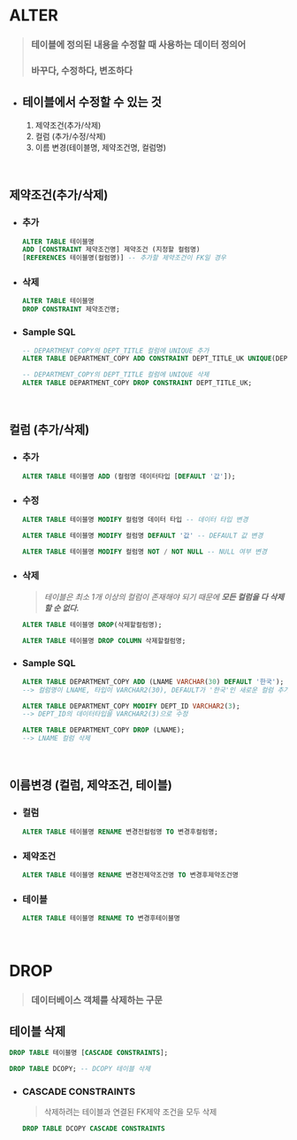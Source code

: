 # ALTER
> ### 테이블에 정의된 내용을 수정할 때 사용하는 데이터 정의어
> ### 바꾸다, 수정하다, 변조하다
- ## 테이블에서 수정할 수 있는 것
    1. 제약조건(추가/삭제)
    2. 컬럼 (추가/수정/삭제)
    3. 이름 변경(테이블명, 제약조건명, 컬럼명)
  
</br>

## 제약조건(추가/삭제)
- ### 추가
    ```SQL
    ALTER TABLE 테이블명
    ADD [CONSTRAINT 제약조건명] 제약조건 (지정할 컬럼명)
    [REFERENCES 테이블명(컬럼명)] -- 추가할 제약조건이 FK일 경우
    ```

- ### 삭제
    ```SQL
    ALTER TABLE 테이블명
    DROP CONSTRAINT 제약조건명;
    ```

- ### Sample SQL
    ```SQL
    -- DEPARTMENT_COPY의 DEPT_TITLE 컬럼에 UNIQUE 추가
    ALTER TABLE DEPARTMENT_COPY ADD CONSTRAINT DEPT_TITLE_UK UNIQUE(DEPT_TITLE);

    -- DEPARTMENT_COPY의 DEPT_TITLE 컬럼에 UNIQUE 삭제
    ALTER TABLE DEPARTMENT_COPY DROP CONSTRAINT DEPT_TITLE_UK;
    ```
  
</br>

## 컬럼 (추가/삭제)
- ### 추가
    ```SQL
    ALTER TABLE 테이블명 ADD (컬럼명 데이터타입 [DEFAULT '값']);
    ```

- ### 수정
    ```SQL
    ALTER TABLE 테이블명 MODIFY 컬럼명 데이터 타입 -- 데이터 타입 변경
    
    ALTER TABLE 테이블명 MODIFY 컬럼명 DEFAULT '값' -- DEFAULT 값 변경

    ALTER TABLE 테이블명 MODIFY 컬럼명 NOT / NOT NULL -- NULL 여부 변경
    ```

- ### 삭제
    > *테이블은 최소 1개 이상의 컬럼이 존재해야 되기 때문에 **모든 컬럼을 다 삭제할 순 없다.*** 
    ```SQL
    ALTER TABLE 테이블명 DROP(삭제할컬럼명);

    ALTER TABLE 테이블명 DROP COLUMN 삭제할컬럼명;

    ```

- ### Sample SQL
    ```SQL
    ALTER TABLE DEPARTMENT_COPY ADD (LNAME VARCHAR(30) DEFAULT '한국');
    --> 컬럼명이 LNAME, 타입이 VARCHAR2(30), DEFAULT가 '한국'인 새로운 컬럼 추가

    ALTER TABLE DEPARTMENT_COPY MODIFY DEPT_ID VARCHAR2(3);
    --> DEPT_ID의 데이터타입을 VARCHAR2(3)으로 수정

    ALTER TABLE DEPARTMENT_COPY DROP (LNAME);
    --> LNAME 컬럼 삭제
    ```
  
</br>

## 이름변경 (컬럼, 제약조건, 테이블)

- ### 컬럼
    ```SQL
    ALTER TABLE 테이블명 RENAME 변경전컬럼명 TO 변경후컬럼명;
    ```

- ### 제약조건
    ```SQL
    ALTER TABLE 테이블명 RENAME 변경전제약조건명 TO 변경후제약조건명
    ```

- ### 테이블
    ```SQL
    ALTER TABLE 테이블명 RENAME TO 변경후테이블명
    ```
  
</br>

# DROP
> ### 데이터베이스 객체를 삭제하는 구문

## 테이블 삭제
```SQL
DROP TABLE 테이블명 [CASCADE CONSTRAINTS];

DROP TABLE DCOPY; -- DCOPY 테이블 삭제
```

- ### CASCADE CONSTRAINTS
    > 삭제하려는 테이블과 연결된 FK제약 조건을 모두 삭제
    ```SQL
    DROP TABLE DCOPY CASCADE CONSTRAINTS
    ```